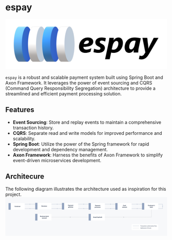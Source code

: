 # espay

![espay](assets/espay-logo.png "espay")

`espay` is a robust and scalable payment system built using Spring Boot and Axon Framework. It leverages the power of
event sourcing and CQRS (Command Query Responsibility Segregation) architecture to provide a streamlined and efficient
payment processing solution.

## Features

- **Event Sourcing**: Store and replay events to maintain a comprehensive transaction history.
- **CQRS**: Separate read and write models for improved performance and scalability.
- **Spring Boot**: Utilize the power of the Spring framework for rapid development and dependency management.
- **Axon Framework**: Harness the benefits of Axon Framework to simplify event-driven microservices development.

## Architecure

The following diagram illustrates the architecture used as inspiration for this project.
![Architecure](assets/architecture.jpg "Architecture")
